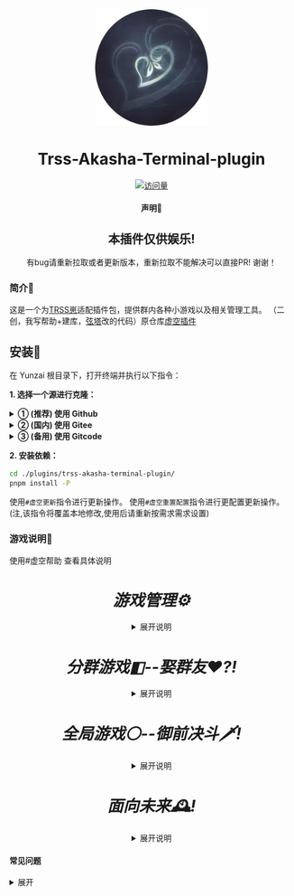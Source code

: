 <div align="center">

<img width="200" src="resources/虚空终端.png">

<h1 align="center">Trss-Akasha-Terminal-plugin</h1>

[![访问量](https://count.kjchmc.cn/get/@:trss-akasha-terminal-plugin)](https://github.com/wbndm1234/trss-akasha-terminal-plugin)

#### 声明📣
<h2 align="center" color="red">本插件仅供娱乐!</h2>
有bug请重新拉取或者更新版本，重新拉取不能解决可以直接PR! 谢谢！
</div>

### 简介📖

这是一个为[TRSS崽](https://github.com/TimeRainStarSky/Yunzai)适配插件包，提供群内各种小游戏以及相关管理工具。
（二创，我写帮助+建库，[弦塔](https://gitee.com/sczr)改的代码）原仓库[虚空插件](https://gitee.com/go-farther-and-farther/akasha-terminal-plugin)

## 安装🚀


在 Yunzai 根目录下，打开终端并执行以下指令：

**1. 选择一个源进行克隆：**

<details>
<summary><b>① (推荐) 使用 Github</b></summary>

```bash
git clone --depth=1 https://github.com/wbndm1234/trss-akasha-terminal-plugin.git ./plugins/trss-akasha-terminal-Plugin/
```

</details>

<details>
<summary><b>② (国内) 使用 Gitee</b></summary>

```bash
git clone --depth=1 https://gitee.com/dmqaq/trss-akasha-terminal-plugin.git ./plugins/trss-akasha-terminal-plugin/
```

</details>

<details>
<summary><b>③ (备用) 使用 Gitcode</b></summary>

```bash
git clone --depth=1 https://gitcode.com/dmqaq/trss-akasha-terminal-plugin.git ./plugins/trss-akasha-terminal-plugin/
```

</details>

**2. 安装依赖：**

```bash
cd ./plugins/trss-akasha-terminal-plugin/
pnpm install -P
```


使用`#虚空更新`指令进行更新操作。
使用`#虚空重置配置`指令进行更配置更新操作。(注,该指令将覆盖本地修改,使用后请重新按需求需求设置)
</div>

### 游戏说明🌈
  使用#虚空帮助 查看具体说明

  <h1 align="center"><i>游戏管理⚙</i></h1>
  <details><summary align="center">展开说明</summary>

  |功能   |描述   |
  |---|---|
  |时间管理   |重置群内或指定人被计入的时间     |
  |权限管理   |设置或移除指定人的特殊权限   |
  |功能管理   |手动开启一些预先设定好的功能计划   |
  |存档管理   |一键删除错误的存档   |

  </details>
  <h1 align="center" class="群友老婆"><i>分群游戏◧--娶群友❤?!</i></h1>
  <details><summary align="center">展开说明</summary>

  |功能   |描述   |
  |---|---|
  |随机娶群友   |随机娶一位群友,谁都可以   |
  |指定求婚   |娶指定的群友,不可以重婚   |
  |配合求婚   |愿意还是拒绝?   |
  |强娶指定群友   |强行掳走群友   |
  |抢老婆   |联动御前决斗进行抢婚决斗!!! 抢走群友的老婆!   |
  |主动分手,被动甩掉   |不要老婆或被老婆甩掉   |
  |获取金币   |凡是都是需要付出的   |
  |花金币   |钱不能白赚   |
  |随机事件   |处处有惊喜   |
  |查看家庭   |看看和群友构建的家   |
  |开银啪   |牛牛冲!   |
  |更多功能   |敬请期待。或提交Issues   |

  </details>

  <h1 align="center"><i>全局游戏⚪--御前决斗🗡!</i></h1>
  <details><summary align="center">展开说明</summary>

  |功能   |描述   |
  |---|---|
  |决斗系统   |与一名群友开始决斗     |
  |经验系统   |通过各种方式提升经验,突破境界   |
  |战力系统   |战斗时根据战力决定胜率   |
  |签到&委托系统   |做做日常,签个到领取奖励   |
  |抽武器   |抽取武器 后续将加入战力   |
  |更多功能   |敬请期待。或提交Issues   |

  </details>

  <h1 align="center"><i>面向未来🕰!</i></h1>
  <details><summary align="center">展开说明</summary>

  |将实现   |描述   |
  |---|---|
  |银啪   |奇妙的银啪剧情     |
  |商城&合成系统   |合成物品   |
  |房屋容量   |家具?图形化房屋   |

  </details>

#### 常见问题

  <details><summary>展开</summary>

  - 存档路径在哪??
  - 本插件目录内data/qylp(娶群友)/Userxxx/群号.json; UserData(决斗); battle.json(全局)

  - xxx is not defined
  - #重置虚空配置后重启

  - cd怎么改啊,怎么改配置啊
  - config文件夹里
  
  - 娶群友相关功能出现cannot read ... (reading"sex"或者'nickname')
  - 有人老婆或本人退群导致,使用#虚空清除无效存档,即可

  - 上述方法未能解决或我有其他问题!
  
  - 联系我们 Q群 1017886209
  </details>


